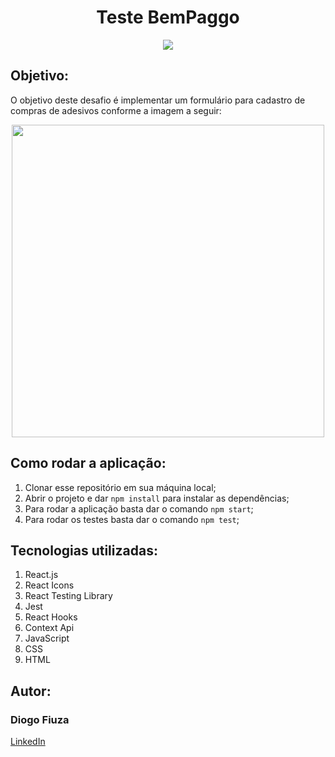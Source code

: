 <div align="center">
  <h1>Teste BemPaggo</h1>
  <img src="https://www.bempaggo.com.br/wp-content/uploads/2020/12/LOGO-bemm-paggo-horizontal-300x86.png" />
</div>

## Objetivo:

<p>O objetivo deste desafio é implementar um formulário para cadastro de compras de adesivos conforme a imagem a seguir:</p>

<div align="center">
  <img src='https://www.bempaggo.com.br/wp-content/uploads/2022/03/desafio_1-e1647259797866-1024x707.png' height='500'/>
</div>

## Como rodar a aplicação:

<ol>
  <li>Clonar esse repositório em sua máquina local;</li>
  <li>Abrir o projeto e dar <code>npm install</code> para instalar as dependências;</li>
  <li>Para rodar a aplicação basta dar o comando <code>npm start</code>;</li>
  <li>Para rodar os testes basta dar o comando <code>npm test</code>;</li>
</ol>

## Tecnologias utilizadas:

<ol>
  <li>React.js</li>
  <li>React Icons</li>
  <li>React Testing Library</li>
  <li>Jest</li>
  <li>React Hooks</li>
  <li>Context Api</li>
  <li>JavaScript</li>
  <li>CSS</li>
  <li>HTML</li>
</ol>

## Autor:

<h3>Diogo Fiuza</h3>
<a href='https://www.linkedin.com/in/diogo-fiuza/'>LinkedIn</a>

